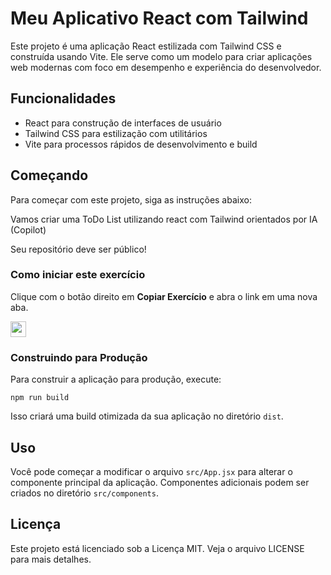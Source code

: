 # Meu Aplicativo React com Tailwind

Este projeto é uma aplicação React estilizada com Tailwind CSS e construída usando Vite. Ele serve como um modelo para criar aplicações web modernas com foco em desempenho e experiência do desenvolvedor.

## Funcionalidades

- React para construção de interfaces de usuário
- Tailwind CSS para estilização com utilitários
- Vite para processos rápidos de desenvolvimento e build

## Começando

Para começar com este projeto, siga as instruções abaixo:

Vamos criar uma ToDo List utilizando react com Tailwind orientados por IA (Copilot)

Seu repositório deve ser público!

### Como iniciar este exercício

Clique com o botão direito em **Copiar Exercício** e abra o link em uma nova aba.

   <a id="copy-exercise" target="_blank" href="https://github.com/new?template_name=react-tailwind-todolist-model&template_owner=jaisonschmidt&name=react-tailwind-todolist&owner=%40me&visibility=public">
      <img src="https://img.shields.io/badge/📠_Copiar_Exercício-008000" height="25pt"/>
   </a>

### Construindo para Produção

Para construir a aplicação para produção, execute:

```
npm run build
```

Isso criará uma build otimizada da sua aplicação no diretório `dist`.

## Uso

Você pode começar a modificar o arquivo `src/App.jsx` para alterar o componente principal da aplicação. Componentes adicionais podem ser criados no diretório `src/components`.

## Licença

Este projeto está licenciado sob a Licença MIT. Veja o arquivo LICENSE para mais detalhes.